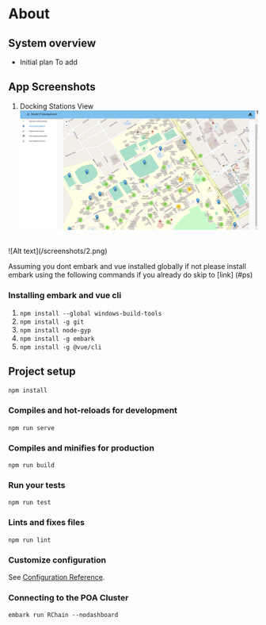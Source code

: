 # About


## System overview
- Initial plan
To add


## App Screenshots
1. Docking Stations View <br />
![Alt text](/screenshots/1.png)
<br />
![Alt text](/screenshots/2.png)

Assuming you dont embark and vue installed globally if not please install embark using the following commands if you already do skip to [link] (#ps)
### Installing embark and vue cli
1. ``npm install --global windows-build-tools`` 
2. ``npm install -g git``
3. ``npm install node-gyp``
4. ``npm install -g embark``
5.   ``npm install -g @vue/cli``

## <a name="ps"></a> Project setup 
```
npm install
```

### Compiles and hot-reloads for development
```
npm run serve
```

### Compiles and minifies for production
```
npm run build
```

### Run your tests
```
npm run test
```

### Lints and fixes files
```
npm run lint
```

### Customize configuration
See [Configuration Reference](https://cli.vuejs.org/config/).

### Connecting to the POA Cluster

```
embark run RChain --nodashboard
```

